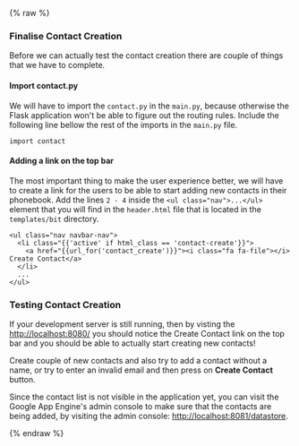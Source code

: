{% raw %}
### Finalise Contact Creation

Before we can actually test the contact creation there are couple of things
that we have to complete.

#### Import contact.py

We will have to import the <code>contact.py</code> in the <code>main.py</code>,
because otherwise the Flask application won't be able to figure out the
routing rules. Include the following line bellow the rest of the imports
in the `main.py` file.

    import contact

#### Adding a link on the top bar

The most important thing to make the user experience better, we will have
to create a link for the users to be able to start adding new contacts
in their phonebook.
Add the lines `2 - 4` inside the
`<ul class="nav">...</ul>` element that you will find in the
`header.html` file that is located in the
`templates/bit` directory.

    <ul class="nav navbar-nav">
      <li class="{{'active' if html_class == 'contact-create'}}">
        <a href="{{url_for('contact_create')}}"><i class="fa fa-file"></i> Create Contact</a>
      </li>
      ...
    </ul>

### Testing Contact Creation

If your development server is still running, then by visting the
[http://localhost:8080/](http://localhost:8080/)
you should notice the Create Contact link on the top bar and you should be able
to actually start creating new contacts!

Create couple of new contacts and also try to add a contact without
a name, or try to enter an invalid email and then press on **Create Contact**
button.

Since the contact list is not visible in the application yet, you can
visit the Google App Engine's admin console to make sure that the
contacts are being added, by visiting the admin console:
[http://localhost:8081/datastore](http://localhost:8081/datastore?kind=Contact).

{% endraw %}
